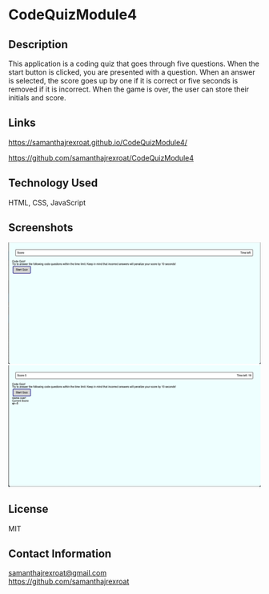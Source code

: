 # CodeQuizModule4

## Description

This application is a coding quiz that goes through five questions.  When the start button is clicked, you are presented with a question.  When an answer is selected, the score goes up by one if it is correct or five seconds is removed if it is incorrect. When the game is over, the user can store their initials and score.

## Links

https://samanthajrexroat.github.io/CodeQuizModule4/

https://github.com/samanthajrexroat/CodeQuizModule4

## Technology Used

HTML, CSS, JavaScript

## Screenshots
![Landing-Page](/assets/images/quiz-landing-page.png)
![Game-Over](/assets/images/game-over-initials.png)

## License

MIT

## Contact Information

samanthajrexroat@gmail.com <br>
https://github.com/samanthajrexroat
